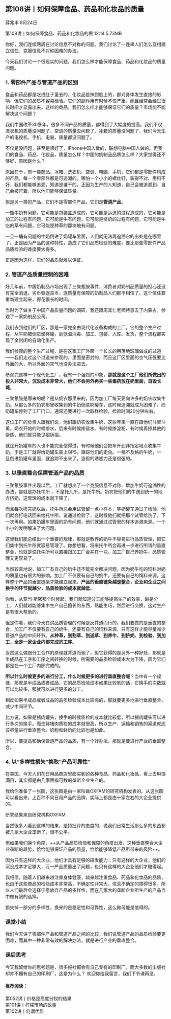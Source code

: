 
## 第108讲丨如何保障食品、药品和化妆品的质量


薛兆丰
8月24日

第108讲丨如何保障食品、药品和化妆品的质
12:14 5.73MB


你好，我们连续两周在讨论信息不对称的问题。我们讨论了一连串人们怎么互相建立信任、克服信息不对称困难的办法。

今天我们讨论一个很现实的问题，我们怎么样才能保障食品、药品和化妆品的质量问题。

### 1. 零部件产品与管道产品的区别

食品和药品都是吃进肚子里去的，化妆品是抹到脸上的，都对身体发生直接的影响，但它们的品质不容易检验。它们的副作用有时候不仅严重，而且经常会经过很长时间才显露出来。这样的商品，我们怎么样才能够保证它们的质量？市场能不能解决这个问题？

我们中国改革30多年，很多不同产品的质量，都得到了大幅度的提高。我们不仅洗衣机的质量没问题了、空调的质量没问题了、冰箱的质量没问题了，我们今天生产的电视机、手机、电脑，质量都没问题了。

不仅是没问题，甚至是很好了，iPhone中国人做的，联想电脑中国人做的。但我们的食品、药品、化妆品，质量怎么样？中国的奶制品品质怎么样？大家觉得还不够好，原因是什么？

原因在于，前一类商品，冰箱、洗衣机、空调、电脑、手机，它们都是零部件构成的产品，每一个零部件都是可追溯的。哪怕一个小小的螺丝钉，装得不对、用料不好，我们都能够追溯，知道是谁干的。正因为生产的人知道，自己会被追溯到、自己会被盯着，所以他们能够保证质量。

但是另一类的产品，它们不是零部件产品，它们是**管道产品**。

一瓶牛奶有问题，它可能是包装盒造成的，它可能是运送的过程造成的，它可能是加工的过程有问题，它可能是牛有问题，它可能是挤奶的过程有问题，它可能是牛吃的草有问题，它可能是种草的那块地有问题。

一旦一桶有问题的牛奶倒进了奶罐车里面，人们就无法再追溯它的出处是在哪里了。正是因为产品的这种特性，造成了它们品质检验的难度，要比那些零部件产品品质检验的难度要大得多。

正是因为这样，它们的品质就难以保证。

### 2. 管道产品质量控制的困难

好几年前，中国奶制品市场出现了三聚氰胺事件，消费者对奶制品质量的担心还没有完全消退，劣币驱逐良币，连质量有保障的奶制品人们都不相信了。这个信任要重新建立起来，得花很长的时间。

当时为了做关于中国产品质量问题的调研，我还跟周其仁老师特意去了内蒙古，参观了一家奶制品公司。

我们去到他们的厂区，那是一家完全由现代化设备构成的工厂。它的整个生产过程，从牛奶被倒进储存罐，到低温消毒、加工、包装、入库、发货，整个流程都实现了全封闭的自动化生产。

我们参观的整个生产过程，是在这家工厂外面一个长长的用落地玻璃做成的过道——我们走过这个过道来参观的，里面是密封的，而且这厂区里面的空气压强要比外面的大，所以外面的空气也没办法进去。

参观完这样一个现代化工厂，我有一个强烈的印象，**那就是这个工厂他们所做出的投入非常大，沉没成本非常大，他们不会另外再买一些毒药放在奶里面，自毁长城**。

三聚氰胺是哪来的呢？是从奶农那里来的，因为加工厂每天要向许多的奶农收集牛奶。从那么多的奶农那里收集到的牛奶倒进奶罐车，这时候追溯就成为困难了。而奶罐车停到了工厂门口，通常还要进行一次取样检验，检验时间20分钟左右。

这位工厂的负责人跟我们说，他们跟奶农收集牛奶，这些年来一直在跟他们斗智斗勇。奶农开始的时候掺水，后来有时候掺盐水、有时候掺淀粉、有时候再掺其他的杂质，他们就只能见招拆招。

就连开奶罐车的人也不能完全信得过，有时候他们会把车开到非指定地点收集牛奶，于是工厂就得给奶罐车装上GPS，跟踪他们的走向。一桶不及格的牛奶，一旦倒进奶罐车里面，就追踪不出来了，造假的诱惑力还是很强的。

### 3. 以垂直整合保障管道产品的品质

三聚氰胺事件出现以后，工厂就想出了一个克服信息不对称、增加牛奶可追溯性的办法，那就是办托牛所 ，不是托儿所，是托牛所。奶农把他们的牛送到统一的地方挤奶，这管理的成本就下降了。

而且每次挤完奶以后，托牛所总会用试管留一点小样本，等奶罐车通过了检验，他们就会打电话回来给托牛所，说通过检验了，这时候他们就把那个试管给洗了，下一次再用。如果奶罐车里面的奶有问题，他们就通过试管里的样本追溯来源。一个小小的发明解决了大问题。

这里我们能总结出一个重要的规律，那就是散养的奶牛不容易进行品质管理，把它们集中到托牛所就容易管理了。你想想看，将来托牛所会再进一步进行所谓的垂直整合，也就是说托牛所可以直接跟加工厂合并在一块，加工厂自己养奶牛，品质管理又更容易了。

当然较真地说，加工厂有自己的奶牛还不能完全解决问题，因为奶牛吃的饲料对奶的质量也有很大的影响。加工厂不仅要有自己的奶牛，还要有自己的饲料来源，这样整个产品的垂直链条才能建立起来。**产品的垂直链条越是整合，企业和企业之间换手的环节就越少，品质检验的成本就越低**。

你看，从亚当·斯密那个时候起，我们就知道分工能够提高生产的效率，越是分工，人们就越能够集中生产自己擅长的东西，熟能生巧，然后进行交换，这对生产是有很大帮助的。

但是你看，我们今天在讲品质管理的时候是反其道而行的，我们要做的是垂直的整合，加工厂不仅要有自己的奶牛，还要有自己的饲料来源，只有这样才能尽量减少管道产品的中间环节。**从种草，到割草、到送草、到养牛、到挤奶、到检验、到加工，全是一家企业内部完成的工序**。

当然这么做跟分工合作的原理就背道而驰了，但它获得的是另外一种好处，那就是半成品在工序和工序之间转换的时候，所需要的品质检验成本大为下降，因为它们都是在一个工厂内部完成的。

**所以什么时候更多的进行分工，什么时候更多的进行垂直整合呢**？当中有一个规律，那就是半成品或者成品，它的品质检验成本如果比较低的话，它换手的次数就可以比较多，那就可以进行更多的分工。

相反如果半成品或者成品的品质检验成本比较高的，那就要更多地进行垂直整合，减少中间环节。

比方说，如果是猪肉罐头，换手的时候质检的成本就比较低，所以猪肉罐头可以进行多次的换手。而生鲜猪肉质检的成本就很高，所以生产、运输和销售的渠道就应该尽量进行垂直整合。奶粉和鲜奶的比较也是如此。

所以，要提高和确保管道产品的品质，有一个好办法，那就是要进行产业的垂直整合。

### 4. 以“多样性损失”换取“产品可靠性”

在美国，今天人们在日用品商店里面买到的各种食品、药品和化妆品，看上去琳琅满目，其实都是由几家屈指可数的垄断企业生产的。

我给你准备了一张图，这张图是由一家叫做OXFAM的研究机构发表的。从这张图可以看出来，上百种不同日用产品的品牌，实际上都是由十家左右的大企业提供的。

研究结果来自研究机构OXFAM

当然很多人看到这样的结果，是持批评的态度的，说我们日常生活那么多的东西都被几家大企业垄断了，很不公平。

但如果我们换个角度，++从产品品质检验和保障的角度出发，这种垂直整合大企业垄断的趋势，恰恰能够保证产品的质量，恰恰能够降低产品所带来的风险++。

因为只有这样的大企业，他们才具有足够的研发能力；只有这样的大企业，他们的沉没成本才足够大，万一产品质量出了问题，也只有这样的大企业他们才赔得起。

我相信，随着人们越来越注重身体健康，越来越注重食品、药品和化妆品的品质，也由于这些商品的检验成本非常高，不确定性非常大，信息不确定的障碍很多，所以人们最后会选择宁愿放弃产品的多样性，而在几家大的垄断企业所生产的产品当中做有限的选择。

损失掉一部分的多样性，换来的是稳定性和可靠性，这么做可能是值得的。

### 课堂小结

我们今天讲了零部件产品和管道产品之间的比较，我们说管道产品的品质检验要更困难，而其中一种非常有效的解决办法，就是进行产业的垂直整合。

### 课后思考

今天我留给你的思考题是，很多报社都会有自己专有的印刷厂，而大多数的出版社却并不拥有自己的印刷厂，这是为什么？
欢迎你给我留言，我们下节课再见。

#### 推荐阅读：
第052讲丨价格是高度分权的结果  
第101讲丨柠檬市场的故事  
第102讲丨何谓优质  


